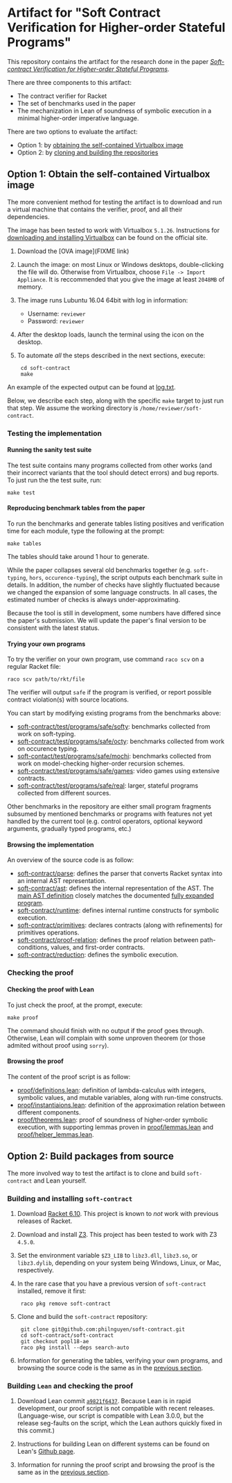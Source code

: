 Artifact for "Soft Contract Verification for Higher-order Stateful Programs"
=============================================================

This repository contains the artifact for the research done in the paper
[*Soft-contract Verification for Higher-order Stateful Programs*](https://github.com/philnguyen/soft-contract/blob/popl18-ae/paper/main.pdf).

There are three components to this artifact:

* The contract verifier for Racket
* The set of benchmarks used in the paper
* The mechanization in Lean of soundness of symbolic execution
  in a minimal higher-order imperative language.
  
There are two options to evaluate the artifact:

* Option 1: by [obtaining the self-contained Virtualbox image](#option-1-obtain-the-self-contained-virtualbox-image)
* Option 2: by [cloning and building the repositories](#option-2-build-packages-from-source)

## Option 1: Obtain the self-contained Virtualbox image

The more convenient method for testing the artifact is to download and run
a virtual machine that contains the verifier, proof, and all their dependencies.

The image has been tested to work with Virtualbox `5.1.26`.
Instructions for
[downloading and installing Virtualbox](https://www.virtualbox.org/wiki/Downloads)
can be found on the official site.

1. Download the [OVA image](FIXME link)

2. Launch the image:
   on most Linux or Windows desktops, double-clicking the file will do.
   Otherwise from Virtualbox, choose `File -> Import Appliance`.
   It is reccommended that you give the image at least `2048MB` of memory.
   
3. The image runs Lubuntu 16.04 64bit with log in information:

    * Username: `reviewer`
    * Password: `reviewer`
    
4. After the desktop loads, launch the terminal using the icon on the desktop.
    
5. To automate *all* the steps described in the next sections, execute:

        cd soft-contract
        make
        
An example of the expected output can be found at [log.txt](https://github.com/philnguyen/soft-contract/tree/popl18-ae/log.txt).

Below, we describe each step, along with the specific `make` target to just run that step.
We assume the working directory is `/home/reviewer/soft-contract`.
    
### Testing the implementation

#### Running the sanity test suite

The test suite contains many programs collected from other works
(and their incorrect variants that the tool should detect errors)
and bug reports. To just run the the test suite, run:

    make test

#### Reproducing benchmark tables from the paper

To run the benchmarks and generate tables listing positives
and verification time for each module,
type the following at the prompt:

    make tables
   
The tables should take around 1 hour to generate.

While the paper collapses several old benchmarks together
(e.g. `soft-typing`, `hors`, `occurence-typing`),
the script outputs each benchmark suite in details.
In addition, the number of checks have slightly fluctuated because
we changed the expansion of some language constructs.
In all cases, the estimated number of checks is always under-approximating.

Because the tool is still in development, some numbers have differed
since the paper's submission. We will update the paper's final version
to be consistent with the latest status.
   
#### Trying your own programs

To try the verifier on your own program, use command `raco scv` on a regular
Racket file:

    raco scv path/to/rkt/file
        
The verifier will output `safe` if the program is verified, or
report possible contract violation(s) with source locations.
   
You can start by modifying existing programs from the benchmarks above:

* [soft-contract/test/programs/safe/softy](https://github.com/philnguyen/soft-contract/tree/popl18-ae/soft-contract/test/programs/safe/softy):
  benchmarks collected from work on soft-typing.
* [soft-contract/test/programs/safe/octy](https://github.com/philnguyen/soft-contract/tree/popl18-ae/soft-contract/test/programs/safe/octy):
  benchmarks collected from work on occurence typing.
* [soft-contact/test/programs/safe/mochi](https://github.com/philnguyen/soft-contract/tree/popl18-ae/soft-contract/test/programs/safe/mochi):
  benchmarks collected from work on model-checking higher-order recursion schemes.
* [soft-contract/test/programs/safe/games](https://github.com/philnguyen/soft-contract/tree/popl18-ae/soft-contract/test/programs/safe/games):
  video games using extensive contracts.
* [soft-contract/test/programs/safe/real](https://github.com/philnguyen/soft-contract/tree/popl18-ae/soft-contract/test/programs/safe/real):
  larger, stateful programs collected from different sources.
     
Other benchmarks in the repository are either small program fragments
subsumed by mentioned benchmarks or programs with features not yet handled
by the current tool (e.g. control operators, optional keyword arguments,
gradually typed programs, etc.)
   
#### Browsing the implementation

An overview of the source code is as follow:

* [soft-contract/parse](https://github.com/philnguyen/soft-contract/tree/popl18-ae/soft-contract/parse):
  defines the parser that converts Racket syntax into an internal AST representation.
* [soft-contract/ast](https://github.com/philnguyen/soft-contract/tree/popl18-ae/soft-contract/ast):
  defines the internal representation of the AST.
  The [main AST definition](https://github.com/philnguyen/soft-contract/blob/popl18-ae/soft-contract/ast/signatures.rkt#L73)
  closely matches the documented
  [fully expanded program](https://docs.racket-lang.org/reference/syntax-model.html?q=fully%20expanded#%28part._fully-expanded%29).
* [soft-contract/runtime](https://github.com/philnguyen/soft-contract/tree/popl18-ae/soft-contract/runtime):
  defines internal runtime constructs for symbolic execution.
* [soft-contract/primitives](https://github.com/philnguyen/soft-contract/tree/popl18-ae/soft-contract/primitives):
  declares contracts (along with refinements) for primitives operations.
* [soft-contract/proof-relation](https://github.com/philnguyen/soft-contract/tree/popl18-ae/soft-contract/proof-relation):
  defines the proof relation between path-conditions, values, and first-order contracts.
* [soft-contract/reduction](https://github.com/philnguyen/soft-contract/tree/popl18-ae/soft-contract/reduction):
  defines the symbolic execution.
   
### Checking the proof

#### Checking the proof with Lean

To just check the proof, at the prompt, execute:

    make proof
    
The command should finish with no output if the proof goes through.
Otherwise, Lean will complain with some unproven theorem
(or those admited without proof using `sorry`).

#### Browsing the proof

The content of the proof script is as follow:

* [proof/definitions.lean](https://github.com/philnguyen/soft-contract/blob/popl18-ae/mechanized/definitions.lean): definition of lambda-calculus
  with integers, symbolic values, and mutable variables,
  along with run-time constructs.
* [proof/instantiaions.lean](https://github.com/philnguyen/soft-contract/blob/popl18-ae/mechanized/instantiations.lean): definition of the approximation
  relation between different components.
* [proof/theorems.lean](https://github.com/philnguyen/soft-contract/blob/popl18-ae/mechanized/theorems.lean): proof of soundness of higher-order
  symbolic execution, with supporting lemmas proven in
  [proof/lemmas.lean](https://github.com/philnguyen/soft-contract/blob/popl18-ae/mechanized/lemmas.lean) and
  [proof/helper_lemmas.lean](https://github.com/philnguyen/soft-contract/blob/popl18-ae/mechanized/helper_lemmas.lean).
  

## Option 2: Build packages from source

The more involved way to test the artifact is to clone and build `soft-contract`
and Lean yourself.

### Building and installing `soft-contract`

1. Download [Racket 6.10](https://download.racket-lang.org/).
   This project is known to *not* work with previous releases of Racket.

2. Download and install [Z3](https://github.com/Z3Prover/z3/releases).
   This project has been tested to work with Z3 `4.5.0`.
   
3. Set the environment variable `$Z3_LIB` to `libz3.dll`, `libz3.so`,
   or `libz3.dylib`, depending on your system being Windows, Linux, or Mac,
   respectively.
   
4. In the rare case that you have a previous version of `soft-contract`
   installed, remove it first:
   
        raco pkg remove soft-contract
        
5. Clone and build the `soft-contract` repository:

        git clone git@github.com:philnguyen/soft-contract.git
        cd soft-contract/soft-contract
        git checkout popl18-ae
        raco pkg install --deps search-auto
        
6. Information for generating the tables, verifying your own programs,
   and browsing the source code is the same as in the
   [previous section](#testing-the-implementation).
        

### Building `Lean` and checking the proof

1. Download Lean commit
   [`a9821f6437`](https://github.com/leanprover/lean/archive/a9821f643735de59efaf6eeabd0bfa8e9ae914fe.zip).
   Because Lean is in rapid development, our proof script is not compatible
   with recent releases.
   (Language-wise, our script is compatible with Lean 3.0.0,
   but the release seg-faults on the script,
   which the Lean authors quickly fixed in this commit.)
   
2. Instructions for building Lean on different systems can be found on Lean's
   [Github page](https://github.com/leanprover/lean#build-instructions).
   
3. Information for running the proof script and browsing the proof
   is the same as in the [previous section](#checking-the-proof).
